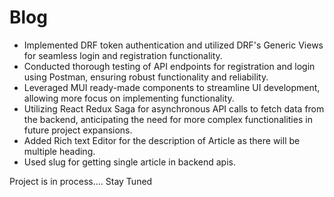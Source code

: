 # Blog

- Implemented DRF token authentication and utilized DRF's Generic Views for seamless login and registration functionality.
- Conducted thorough testing of API endpoints for registration and login using Postman, ensuring robust functionality and reliability.
- Leveraged MUI ready-made components to streamline UI development, allowing more focus on implementing functionality.
- Utilizing React Redux Saga for asynchronous API calls to fetch data from the backend, anticipating the need for more complex functionalities in future project expansions.
- Added Rich text Editor for the description of Article as there will be multiple heading.
- Used slug for getting single article in backend apis.

Project is in process.... Stay Tuned
